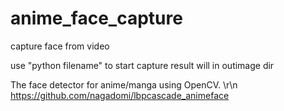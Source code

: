 # anime_face_capture
capture face from video

use "python filename" to start capture result will in outimage dir

The face detector for anime/manga using OpenCV. \r\n
https://github.com/nagadomi/lbpcascade_animeface
